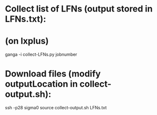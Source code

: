 # Collect list of LFNs (output stored in LFNs.txt):
# (on lxplus)

ganga -i collect-LFNs.py jobnumber

# Download files (modify outputLocation in collect-output.sh):

ssh -p28 sigma0
source collect-output.sh LFNs.txt



